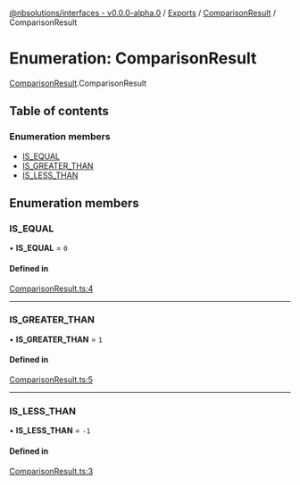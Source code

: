 [@nbsolutions/interfaces - v0.0.0-alpha.0](../README.md) / [Exports](../modules.md) / [ComparisonResult](../modules/ComparisonResult.md) / ComparisonResult

# Enumeration: ComparisonResult

[ComparisonResult](../modules/ComparisonResult.md).ComparisonResult

## Table of contents

### Enumeration members

- [IS\_EQUAL](ComparisonResult.ComparisonResult-1.md#is_equal)
- [IS\_GREATER\_THAN](ComparisonResult.ComparisonResult-1.md#is_greater_than)
- [IS\_LESS\_THAN](ComparisonResult.ComparisonResult-1.md#is_less_than)

## Enumeration members

### IS\_EQUAL

• **IS\_EQUAL** = `0`

#### Defined in

[ComparisonResult.ts:4](https://github.com/nbsolutions-ca/interfaces/blob/f8eb3ad/src/ComparisonResult.ts#L4)

___

### IS\_GREATER\_THAN

• **IS\_GREATER\_THAN** = `1`

#### Defined in

[ComparisonResult.ts:5](https://github.com/nbsolutions-ca/interfaces/blob/f8eb3ad/src/ComparisonResult.ts#L5)

___

### IS\_LESS\_THAN

• **IS\_LESS\_THAN** = `-1`

#### Defined in

[ComparisonResult.ts:3](https://github.com/nbsolutions-ca/interfaces/blob/f8eb3ad/src/ComparisonResult.ts#L3)
